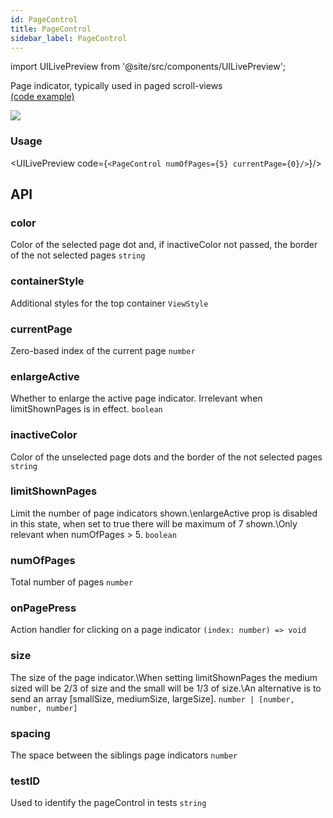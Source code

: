 ```yaml
---
id: PageControl
title: PageControl
sidebar_label: PageControl
---
```


import UILivePreview from '@site/src/components/UILivePreview';

Page indicator, typically used in paged scroll-views  
[(code example)](https://github.com/wix/react-native-ui-lib/blob/master/demo/src/screens/componentScreens/PageControlScreen.tsx)
<div style={{display: 'flex', flexDirection: 'row', overflowX: 'auto', maxHeight: '500px', alignItems: 'center'}}><img style={{maxHeight: '420px'}} src={'https://user-images.githubusercontent.com/1780255/107114259-2e278d00-686d-11eb-866c-59f3d410d6c3.gif'}/>

</div>

### Usage
<UILivePreview code={`<PageControl numOfPages={5} currentPage={0}/>`}/>

## API
### color
Color of the selected page dot and, if inactiveColor not passed, the border of the not selected pages
`string ` 

### containerStyle
Additional styles for the top container
`ViewStyle ` 

### currentPage
Zero-based index of the current page
`number ` 

### enlargeActive
Whether to enlarge the active page indicator. Irrelevant when limitShownPages is in effect.
`boolean ` 

### inactiveColor
Color of the unselected page dots and the border of the not selected pages
`string ` 

### limitShownPages
Limit the number of page indicators shown.\enlargeActive prop is disabled in this state, when set to true there will be maximum of 7 shown.\Only relevant when numOfPages > 5.
`boolean ` 

### numOfPages
Total number of pages
`number ` 

### onPagePress
Action handler for clicking on a page indicator
`(index: number) => void ` 

### size
The size of the page indicator.\When setting limitShownPages the medium sized will be 2/3 of size and the small will be 1/3 of size.\An alternative is to send an array [smallSize, mediumSize, largeSize].
`number | [number, number, number] ` 

### spacing
The space between the siblings page indicators
`number ` 

### testID
Used to identify the pageControl in tests
`string ` 


